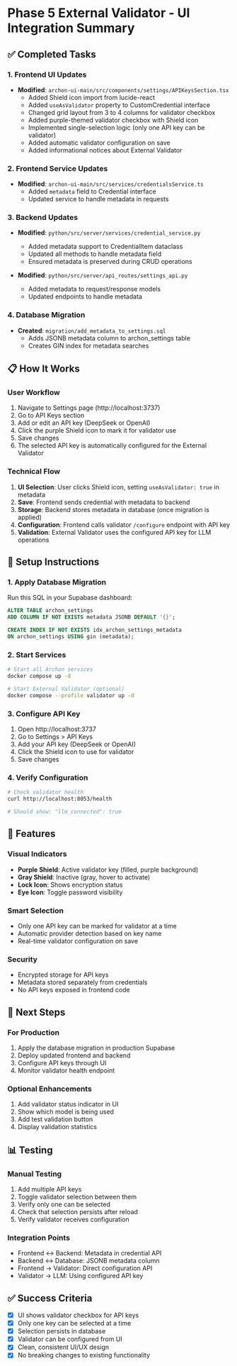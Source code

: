 # Phase 5 External Validator - UI Integration Summary

## ✅ Completed Tasks

### 1. Frontend UI Updates
- **Modified**: `archon-ui-main/src/components/settings/APIKeysSection.tsx`
  - Added Shield icon import from lucide-react
  - Added `useAsValidator` property to CustomCredential interface  
  - Changed grid layout from 3 to 4 columns for validator checkbox
  - Added purple-themed validator checkbox with Shield icon
  - Implemented single-selection logic (only one API key can be validator)
  - Added automatic validator configuration on save
  - Added informational notices about External Validator

### 2. Frontend Service Updates
- **Modified**: `archon-ui-main/src/services/credentialsService.ts`
  - Added `metadata` field to Credential interface
  - Updated service to handle metadata in requests

### 3. Backend Updates
- **Modified**: `python/src/server/services/credential_service.py`
  - Added metadata support to CredentialItem dataclass
  - Updated all methods to handle metadata field
  - Ensured metadata is preserved during CRUD operations

- **Modified**: `python/src/server/api_routes/settings_api.py`
  - Added metadata to request/response models
  - Updated endpoints to handle metadata

### 4. Database Migration
- **Created**: `migration/add_metadata_to_settings.sql`
  - Adds JSONB metadata column to archon_settings table
  - Creates GIN index for metadata searches

## 📋 How It Works

### User Workflow
1. Navigate to Settings page (http://localhost:3737)
2. Go to API Keys section
3. Add or edit an API key (DeepSeek or OpenAI)
4. Click the purple Shield icon to mark it for validator use
5. Save changes
6. The selected API key is automatically configured for the External Validator

### Technical Flow
1. **UI Selection**: User clicks Shield icon, setting `useAsValidator: true` in metadata
2. **Save**: Frontend sends credential with metadata to backend
3. **Storage**: Backend stores metadata in database (once migration is applied)
4. **Configuration**: Frontend calls validator `/configure` endpoint with API key
5. **Validation**: External Validator uses the configured API key for LLM operations

## 🔧 Setup Instructions

### 1. Apply Database Migration
Run this SQL in your Supabase dashboard:
```sql
ALTER TABLE archon_settings 
ADD COLUMN IF NOT EXISTS metadata JSONB DEFAULT '{}';

CREATE INDEX IF NOT EXISTS idx_archon_settings_metadata 
ON archon_settings USING gin (metadata);
```

### 2. Start Services
```bash
# Start all Archon services
docker compose up -d

# Start External Validator (optional)
docker compose --profile validator up -d
```

### 3. Configure API Key
1. Open http://localhost:3737
2. Go to Settings > API Keys
3. Add your API key (DeepSeek or OpenAI)
4. Click the Shield icon to use for validator
5. Save changes

### 4. Verify Configuration
```bash
# Check validator health
curl http://localhost:8053/health

# Should show: "llm_connected": true
```

## 🎯 Features

### Visual Indicators
- **Purple Shield**: Active validator key (filled, purple background)
- **Gray Shield**: Inactive (gray, hover to activate)
- **Lock Icon**: Shows encryption status
- **Eye Icon**: Toggle password visibility

### Smart Selection
- Only one API key can be marked for validator at a time
- Automatic provider detection based on key name
- Real-time validator configuration on save

### Security
- Encrypted storage for API keys
- Metadata stored separately from credentials
- No API keys exposed in frontend code

## 🚀 Next Steps

### For Production
1. Apply the database migration in production Supabase
2. Deploy updated frontend and backend
3. Configure API keys through UI
4. Monitor validator health endpoint

### Optional Enhancements
1. Add validator status indicator in UI
2. Show which model is being used
3. Add test validation button
4. Display validation statistics

## 📊 Testing

### Manual Testing
1. Add multiple API keys
2. Toggle validator selection between them
3. Verify only one can be selected
4. Check that selection persists after reload
5. Verify validator receives configuration

### Integration Points
- Frontend ↔ Backend: Metadata in credential API
- Backend ↔ Database: JSONB metadata column
- Frontend → Validator: Direct configuration API
- Validator → LLM: Using configured API key

## ✅ Success Criteria
- [x] UI shows validator checkbox for API keys
- [x] Only one key can be selected at a time
- [x] Selection persists in database
- [x] Validator can be configured from UI
- [x] Clean, consistent UI/UX design
- [x] No breaking changes to existing functionality